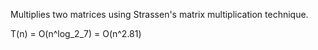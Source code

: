 Multiplies two matrices using Strassen's matrix multiplication technique.

T(n) = O(n^log_2_7) = O(n^2.81)
